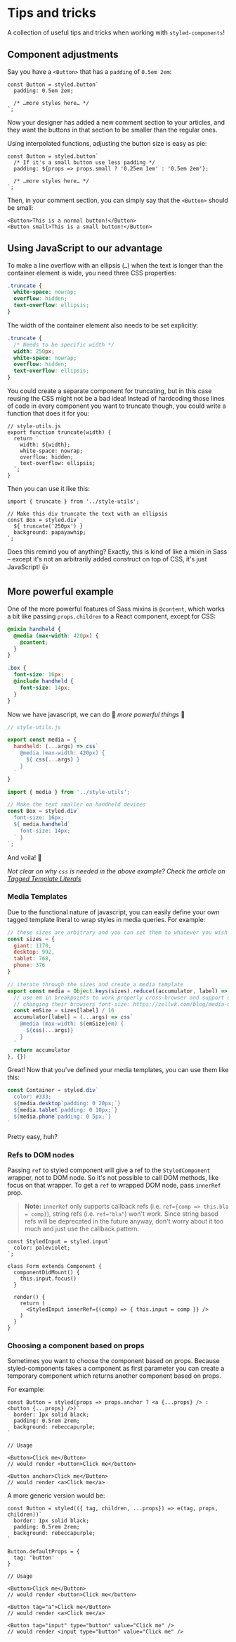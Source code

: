 # Tips and tricks

A collection of useful tips and tricks when working with `styled-components`!

## Component adjustments

Say you have a `<Button>` that has a `padding` of `0.5em 2em`:

```JS
const Button = styled.button`
  padding: 0.5em 2em;

  /* …more styles here… */
`;
```

Now your designer has added a new comment section to your articles, and they want the buttons in that section to be smaller than the regular ones.

Using interpolated functions, adjusting the button size is easy as pie:

```JS
const Button = styled.button`
  /* If it's a small button use less padding */
  padding: ${props => props.small ? '0.25em 1em' : '0.5em 2em'};

  /* …more styles here… */
`;
```

Then, in your comment section, you can simply say that the `<Button>` should be small:

```JSX
<Button>This is a normal button!</Button>
<Button small>This is a small button!</Button>
```

## Using JavaScript to our advantage

To make a line overflow with an ellipsis (`…`) when the text is longer than the container element is wide, you need three CSS properties:

```CSS
.truncate {
  white-space: nowrap;
  overflow: hidden;
  text-overflow: ellipsis;
}
```

The width of the container element also needs to be set explicitly:

```CSS
.truncate {
  /* Needs to be specific width */
  width: 250px;
  white-space: nowrap;
  overflow: hidden;
  text-overflow: ellipsis;
}
```

You could create a separate component for truncating, but in this case reusing the CSS might not be a bad idea! Instead of hardcoding those lines of code in every component you want to truncate though, you could write a function that does it for you:

```JS
// style-utils.js
export function truncate(width) {
  return `
    width: ${width};
    white-space: nowrap;
    overflow: hidden;
    text-overflow: ellipsis;
  `;
}
```

Then you can use it like this:

```JSX
import { truncate } from '../style-utils';

// Make this div truncate the text with an ellipsis
const Box = styled.div`
  ${ truncate('250px') }
  background: papayawhip;
`;
```

Does this remind you of anything? Exactly, this is kind of like a mixin in Sass – except it's not an arbitrarily added construct on top of CSS, it's just JavaScript! 👍

## More powerful example

One of the more powerful features of Sass mixins is `@content`, which works a bit like passing `props.children` to a React component, except for CSS:

```scss
@mixin handheld {
  @media (max-width: 420px) {
    @content;
  }
}

.box {
  font-size: 16px;
  @include handheld {
    font-size: 14px;
  }
}
```

Now we have javascript, we can do 🌟 _more powerful things_ 🌟

```js
// style-utils.js

export const media = {
  handheld: (...args) => css`
    @media (max-width: 420px) {
      ${ css(...args) }
    }
  `
}
```

```js
import { media } from '../style-utils';

// Make the text smaller on handheld devices
const Box = styled.div`
  font-size: 16px;
  ${ media.handheld`
    font-size: 14px;
  ` }
`;
```

And voila! 💅

*Not clear on why `css` is needed in the above example? Check the article on [Tagged Template Literals](./tagged-template-literals.md)*

### Media Templates

Due to the functional nature of javascript, you can easily define your own tagged template literal to wrap styles in media queries. For example:

```js
// these sizes are arbitrary and you can set them to whatever you wish
const sizes = {
  giant: 1170,
  desktop: 992,
  tablet: 768,
  phone: 376
}

// iterate through the sizes and create a media template
export const media = Object.keys(sizes).reduce((accumulator, label) => {
  // use em in breakpoints to work properly cross-browser and support users
  // changing their browsers font-size: https://zellwk.com/blog/media-query-units/
  const emSize = sizes[label] / 16
  accumulator[label] = (...args) => css`
    @media (max-width: ${emSize}em) {
      ${css(...args)}
    }
  `
  return accumulator
}, {})
```

Great! Now that you've defined your media templates, you can use them like this:

```js
const Container = styled.div`
  color: #333;
  ${media.desktop`padding: 0 20px;`}
  ${media.tablet`padding: 0 10px;`}
  ${media.phone`padding: 0 5px;`}
`
```

Pretty easy, huh?

### Refs to DOM nodes

Passing `ref` to styled component will give a ref to the `StyledComponent`
wrapper, not to DOM node. So it's not possible to call DOM methods, like focus
on that wrapper. To get a `ref` to wrapped DOM node, pass `innerRef` prop.

> **Note:** `innerRef` only supports callback refs (i.e. `ref={comp => this.bla = comp}`), string refs (i.e. `ref="bla"`) won't work. Since string based refs will be deprecated in the future anyway, don't worry about it too much and just use the callback pattern.

```JSX
const StyledInput = styled.input`
  color: paleviolet;
`;

class Form extends Component {
  componentDidMount() {
    this.input.focus()
  }

  render() {
    return (
      <StyledInput innerRef={(comp) => { this.input = comp }} />
    )
  }
}
```

### Choosing a component based on props

Sometimes you want to choose the component based on props. Because styled-components takes a component as first parameter you can create a temporary component which returns another component based on props.

For example:

```JS
const Button = styled(props => props.anchor ? <a {...props} /> : <button {...props} />)`
  border: 1px solid black;
  padding: 0.5rem 2rem;
  background: rebeccapurple;
`

// Usage

<Button>Click me</Button>
// would render <button>Click me</button>

<Button anchor>Click me</Button>
// would render <a>Click me</a>
```

A more generic version would be:

```JS
const Button = styled(({ tag, children, ...props}) => e(tag, props, children))`
  border: 1px solid black;
  padding: 0.5rem 2rem;
  background: rebeccapurple;
`

Button.defaultProps = {
  tag: 'button'
}

// Usage

<Button>Click me</Button>
// would render <button>Click me</button>

<Button tag="a">Click me</Button>
// would render <a>Click me</a>

<Button tag="input" type="button" value="Click me" />
// would render <input type="button" value="Click me" />
```
